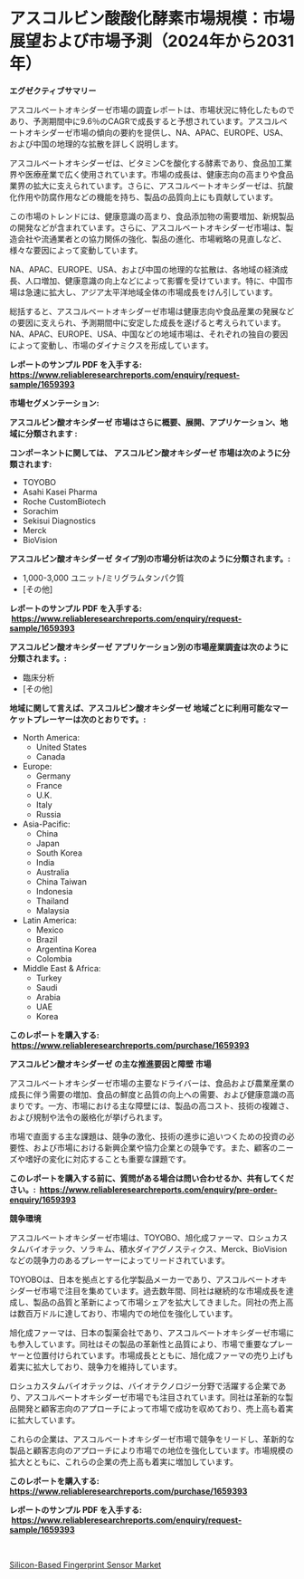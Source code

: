<p><h1>アスコルビン酸酸化酵素市場規模：市場展望および市場予測（2024年から2031年）</h1></p><p><strong>エグゼクティブサマリー</strong></p>
<p><p>アスコルベートオキシダーゼ市場の調査レポートは、市場状況に特化したものであり、予測期間中に9.6％のCAGRで成長すると予想されています。アスコルベートオキシダーゼ市場の傾向の要約を提供し、NA、APAC、EUROPE、USA、および中国の地理的な拡散を詳しく説明します。</p><p>アスコルベートオキシダーゼは、ビタミンCを酸化する酵素であり、食品加工業界や医療産業で広く使用されています。市場の成長は、健康志向の高まりや食品業界の拡大に支えられています。さらに、アスコルベートオキシダーゼは、抗酸化作用や防腐作用などの機能を持ち、製品の品質向上にも貢献しています。</p><p>この市場のトレンドには、健康意識の高まり、食品添加物の需要増加、新規製品の開発などが含まれています。さらに、アスコルベートオキシダーゼ市場は、製造会社や流通業者との協力関係の強化、製品の進化、市場戦略の見直しなど、様々な要因によって変動しています。</p><p>NA、APAC、EUROPE、USA、および中国の地理的な拡散は、各地域の経済成長、人口増加、健康意識の向上などによって影響を受けています。特に、中国市場は急速に拡大し、アジア太平洋地域全体の市場成長をけん引しています。</p><p>総括すると、アスコルベートオキシダーゼ市場は健康志向や食品産業の発展などの要因に支えられ、予測期間中に安定した成長を遂げると考えられています。NA、APAC、EUROPE、USA、中国などの地域市場は、それぞれの独自の要因によって変動し、市場のダイナミクスを形成しています。</p></p>
<p><strong>レポートのサンプル PDF を入手する: <a href="https://www.reliableresearchreports.com/enquiry/request-sample/1659393">https://www.reliableresearchreports.com/enquiry/request-sample/1659393</a></strong></p>
<p><strong>市場セグメンテーション:</strong></p>
<p><strong> アスコルビン酸オキシダーゼ 市場はさらに概要、展開、アプリケーション、地域に分類されます :</strong></p>
<p><strong>コンポーネントに関しては、 アスコルビン酸オキシダーゼ 市場は次のように分類されます: &nbsp;</strong></p>
<p><ul><li>TOYOBO</li><li>Asahi Kasei Pharma</li><li>Roche CustomBiotech</li><li>Sorachim</li><li>Sekisui Diagnostics</li><li>Merck</li><li>BioVision</li></ul></p>
<p><strong> アスコルビン酸オキシダーゼ タイプ別の市場分析は次のように分類されます。:</strong></p>
<p><ul><li>1,000-3,000 ユニット/ミリグラムタンパク質</li><li>[その他]</li></ul></p>
<p><strong>レポートのサンプル PDF を入手する: &nbsp;<a href="https://www.reliableresearchreports.com/enquiry/request-sample/1659393">https://www.reliableresearchreports.com/enquiry/request-sample/1659393</a></strong></p>
<p><strong> アスコルビン酸オキシダーゼ アプリケーション別の市場産業調査は次のように分類されます。:</strong></p>
<p><ul><li>臨床分析</li><li>[その他]</li></ul></p>
<p><strong>地域に関して言えば、アスコルビン酸オキシダーゼ 地域ごとに利用可能なマーケットプレーヤーは次のとおりです。:</strong></p>
<p><ul>
    <li>
        North America:
        <ul>
            <li>United States</li>
            <li>Canada</li>
        </ul>
    </li>
    <li>
        Europe:
        <ul>
            <li>Germany</li>
            <li>France</li>
            <li>U.K.</li>
            <li>Italy</li>
            <li>Russia</li>
        </ul>
    </li>
    <li>
        Asia-Pacific:
        <ul>
            <li>China</li>
            <li>Japan</li>
            <li>South Korea</li>
            <li>India</li>
            <li>Australia</li>
            <li>China Taiwan</li>
            <li>Indonesia</li>
            <li>Thailand</li>
            <li>Malaysia</li>
        </ul>
    </li>
    <li>
        Latin America:
        <ul>
            <li>Mexico</li>
            <li>Brazil</li>
            <li>Argentina Korea</li>
            <li>Colombia</li>
        </ul>
    </li>
    <li>
        Middle East & Africa:
        <ul>
            <li>Turkey</li>
            <li>Saudi</li>
            <li>Arabia</li>
            <li>UAE</li>
            <li>Korea</li>
        </ul>
    </li>
    </ul></p>
<p><strong>このレポートを購入する: &nbsp;<a href="https://www.reliableresearchreports.com/purchase/1659393">https://www.reliableresearchreports.com/purchase/1659393</a></strong></p>
<p><strong>アスコルビン酸オキシダーゼ の主な推進要因と障壁 市場</strong></p>
<p><p>アスコルベートオキシダーゼ市場の主要なドライバーは、食品および農業産業の成長に伴う需要の増加、食品の鮮度と品質の向上への需要、および健康意識の高まりです。一方、市場における主な障壁には、製品の高コスト、技術の複雑さ、および規制や法令の厳格化が挙げられます。</p><p>市場で直面する主な課題は、競争の激化、技術の進歩に追いつくための投資の必要性、および市場における新興企業や協力企業との競争です。また、顧客のニーズや嗜好の変化に対応することも重要な課題です。</p></p>
<p><strong>このレポートを購入する前に、質問がある場合は問い合わせるか、共有してください。:&nbsp; <a href="https://www.reliableresearchreports.com/enquiry/pre-order-enquiry/1659393">https://www.reliableresearchreports.com/enquiry/pre-order-enquiry/1659393</a></strong></p>
<p><strong>競争環境</strong></p>
<p><p>アスコルベートオキシダーゼ市場は、TOYOBO、旭化成ファーマ、ロシュカスタムバイオテック、ソラキム、積水ダイアグノスティクス、Merck、BioVisionなどの競争力のあるプレーヤーによってリードされています。 </p><p>TOYOBOは、日本を拠点とする化学製品メーカーであり、アスコルベートオキシダーゼ市場で注目を集めています。過去数年間、同社は継続的な市場成長を達成し、製品の品質と革新によって市場シェアを拡大してきました。同社の売上高は数百万ドルに達しており、市場内での地位を強化しています。</p><p>旭化成ファーマは、日本の製薬会社であり、アスコルベートオキシダーゼ市場にも参入しています。同社はその製品の革新性と品質により、市場で重要なプレーヤーと位置付けられています。市場成長とともに、旭化成ファーマの売り上げも着実に拡大しており、競争力を維持しています。</p><p>ロシュカスタムバイオテックは、バイオテクノロジー分野で活躍する企業であり、アスコルベートオキシダーゼ市場でも注目されています。同社は革新的な製品開発と顧客志向のアプローチによって市場で成功を収めており、売上高も着実に拡大しています。</p><p>これらの企業は、アスコルベートオキシダーゼ市場で競争をリードし、革新的な製品と顧客志向のアプローチにより市場での地位を強化しています。市場規模の拡大とともに、これらの企業の売上高も着実に増加しています。</p></p>
<p><strong>このレポートを購入する: &nbsp; <a href="https://www.reliableresearchreports.com/purchase/1659393">https://www.reliableresearchreports.com/purchase/1659393</a></strong></p>
<p><strong>レポートのサンプル PDF を入手する: &nbsp;<a href="https://www.reliableresearchreports.com/enquiry/request-sample/1659393">https://www.reliableresearchreports.com/enquiry/request-sample/1659393</a></strong><strong></strong></p>
<p>&nbsp;</p>
<p><p><a href="https://github.com/AKSHATREPORTPRIME/Market-Research-Report-List-3/blob/main/silicon-based-fingerprint-sensor-market.md">Silicon-Based Fingerprint Sensor Market</a></p></p>